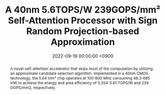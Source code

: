 ---
title:          "A 40nm 5.6TOPS/W 239GOPS/mm² Self-Attention Processor with Sign Random Projection-based Approximation"
date:           2022-09-19 00:00:00 +0900
selected:       true
pub:            "48th European Solid-State Circuits Conference (ESSCIRC)"
pub_date:       "2022"
abstract: >-
  A novel self-attention accelerator that skips most of the computation by utilizing an approximate candidate selection algorithm. Implemented in a 40nm CMOS technology, the 5.64 mm² chip operates at 100-600 MHz consuming 48.3-685 mW to achieve the energy and area efficiency of 0.354-5.61 TOPS/W and 239 GOPS/mm2, respectively.
cover:          /assets/images/covers/2022/40nm.png
authors:
- Seong Hoon Seo*
- Soosung Kim*
- Sung Jun Jung
- Sangwoo Kwon
- Hyunseung Lee
- Jae W. Lee
links:
  Paper: https://ieeexplore.ieee.org/abstract/document/9911343
---